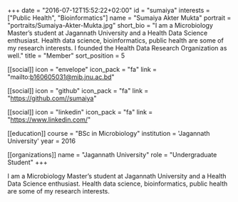+++
date = "2016-07-12T15:52:22+02:00"
id = "sumaiya"
interests = ["Public Health", "Bioinformatics"]
name = "Sumaiya Akter Mukta"
portrait = "portraits/Sumaiya-Akter-Mukta.jpg"
short_bio = "I am a Microbiology Master’s student at Jagannath University and a Health Data Science enthusiast. Health data science, bioinformatics, public health are some of my research interests. I founded the Health Data Research Organization as well."
title = "Member"
sort_position = 5

[[social]]
    icon = "envelope"
    icon_pack = "fa"
    link = "mailto:b160605031@mib.jnu.ac.bd"

[[social]]
    icon = "github"
    icon_pack = "fa"
    link = "https://github.com//sumaiya"

[[social]]
    icon = "linkedin"
    icon_pack = "fa"
    link = "https://www.linkedin.com/"

[[education]]
    course = "BSc in Microbiology"
    institution = 'Jagannath University'
    year = 2016

[[organizations]]
    name = "Jagannath University"
    role = "Undergraduate Student"
+++

I am a Microbiology Master’s student at Jagannath University and a Health Data Science enthusiast. Health data science, bioinformatics, public health are some of my research interests. 